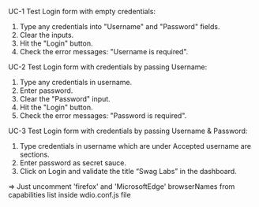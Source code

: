UC-1 Test Login form with empty credentials:
  1) Type any credentials into "Username" and "Password" fields.
  2) Clear the inputs.
  3) Hit the "Login" button.
  4) Check the error messages: "Username is required".

UC-2 Test Login form with credentials by passing Username:
  1) Type any credentials in username.
  2) Enter password.
  3) Clear the "Password" input.
  4) Hit the "Login" button.
  5) Check the error messages: "Password is required".

UC-3 Test Login form with credentials by passing Username & Password:
  1) Type credentials in username which are under Accepted username are sections.
  2) Enter password as secret sauce.
  3) Click on Login and validate the title “Swag Labs” in the dashboard.

=> Just uncomment 'firefox' and 'MicrosoftEdge' browserNames from capabilities list inside wdio.conf.js file